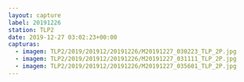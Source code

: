 ```yaml
---
layout: capture
label: 20191226
station: TLP2
date: 2019-12-27 03:02:23+00:00
capturas:
  - imagem: TLP2/2019/201912/20191226/M20191227_030223_TLP_2P.jpg
  - imagem: TLP2/2019/201912/20191226/M20191227_031111_TLP_2P.jpg
  - imagem: TLP2/2019/201912/20191226/M20191227_035601_TLP_2P.jpg
---
```

